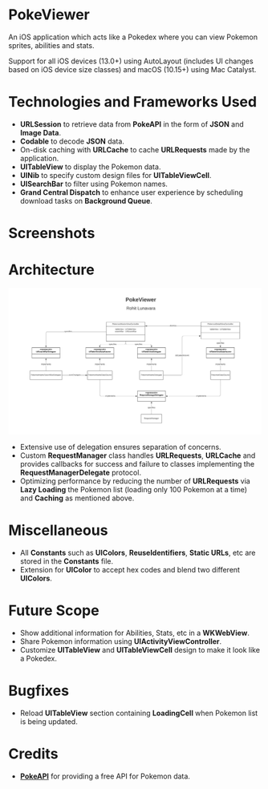 # PokeViewer

An iOS application which acts like a Pokedex where you can view Pokemon sprites, abilities and stats.

Support for all iOS devices (13.0+) using AutoLayout (includes UI changes based on iOS device size classes) and macOS (10.15+) using Mac Catalyst.

# Technologies and Frameworks Used

- **URLSession** to retrieve data from **PokeAPI** in the form of **JSON** and **Image Data**.
- **Codable** to decode **JSON** data.
- On-disk caching with **URLCache** to cache **URLRequests** made by the application.
- **UITableView** to display the Pokemon data.
- **UINib** to specify custom design files for **UITableViewCell**.
- **UISearchBar** to filter using Pokemon names.
- **Grand Central Dispatch** to enhance user experience by scheduling download tasks on **Background Queue**.

# Screenshots

# Architecture

![Architecture](https://github.com/rohit-lunavara/PokeViewer/blob/master/PokeViewer-Class-Diagram.svg?raw=true)

- Extensive use of delegation ensures separation of concerns.
- Custom **RequestManager** class handles **URLRequests**, **URLCache** and provides callbacks for success and failure to classes implementing the **RequestManagerDelegate** protocol.
- Optimizing performance by reducing the number of **URLRequests** via **Lazy Loading** the Pokemon list (loading only 100 Pokemon at a time) and **Caching** as mentioned above.

# Miscellaneous

- All **Constants** such as **UIColors**, **ReuseIdentifiers**, **Static URLs**, etc are stored in the **Constants** file.
- Extension for **UIColor** to accept hex codes and blend two different **UIColors**.

# Future Scope

- Show additional information for Abilities, Stats, etc in a **WKWebView**.
- Share Pokemon information using **UIActivityViewController**.
- Customize **UITableView** and **UITableViewCell** design to make it look like a Pokedex.

# Bugfixes

- Reload **UITableView** section containing **LoadingCell** when Pokemon list is being updated.

# Credits

- [**PokeAPI**](https://pokeapi.co/) for providing a free API for Pokemon data.

